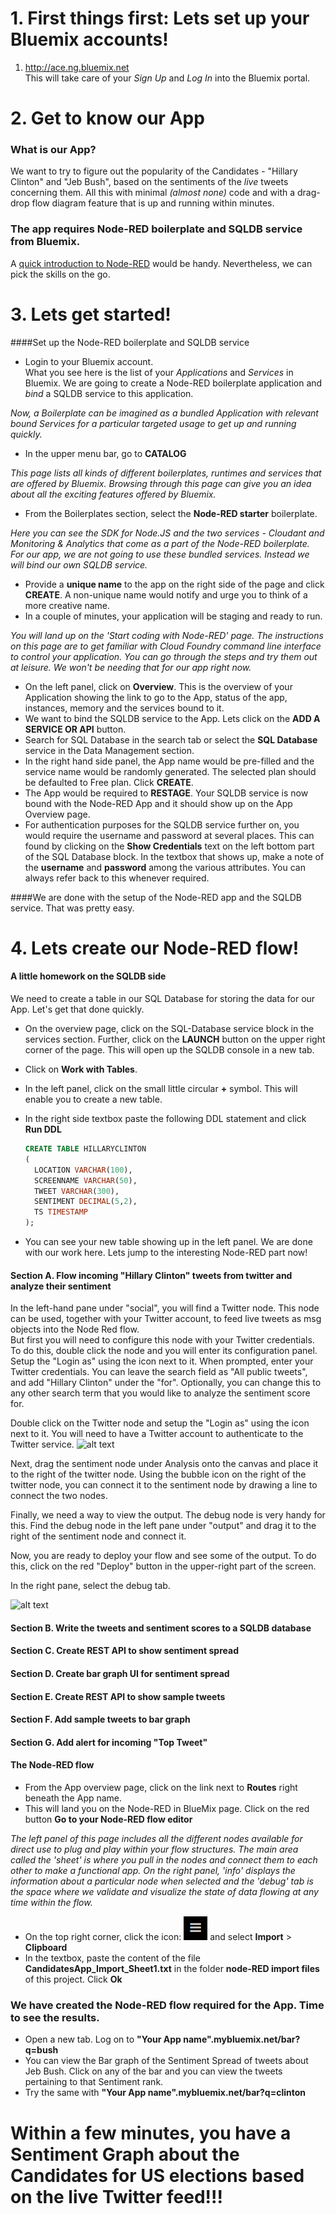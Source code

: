 # 1. First things first: Lets set up your Bluemix accounts!

1. http://ace.ng.bluemix.net  
This will take care of your _Sign Up_ and _Log In_ into the Bluemix portal.  

# 2. Get to know our App

### What is our App?
We want to try to figure out the popularity of the Candidates - "Hillary Clinton" and "Jeb Bush", based on the sentiments of the *live* tweets concerning them. All this with minimal _(almost none)_ code and with a drag-drop flow diagram feature that is up and running within minutes.  

### The app requires Node-RED boilerplate and SQLDB service from Bluemix.
A [quick introduction to Node-RED](http://nodered.org) would be handy. Nevertheless, we can pick the skills on the go.

# 3. Lets get started!

####Set up the Node-RED boilerplate and SQLDB service
* Login to your Bluemix account.  
What you see here is the list of your *Applications* and *Services* in Bluemix. We are going to create a Node-RED boilerplate application and *bind* a SQLDB service to this application.  
  
*Now, a Boilerplate can be imagined as a bundled Application with relevant bound Services for a particular targeted usage to get up and running quickly.*  
* In the upper menu bar, go to **CATALOG**  
  
*This page lists all kinds of different boilerplates, runtimes and services that are offered by Bluemix. Browsing through this page can give you an idea about all the exciting features offered by Bluemix.*   
* From the Boilerplates section, select the **Node-RED starter** boilerplate.  
  
*Here you can see the SDK for Node.JS and the two services - Cloudant and Monitoring & Analytics that come as a part of the Node-RED boilerplate. For our app, we are not going to use these bundled services. Instead we will bind our own SQLDB service.*  
* Provide a **unique name** to the app on the right side of the page and click **CREATE**. A non-unique name would notify and urge you to think of a more creative name.  
* In a couple of minutes, your application will be staging and ready to run. 

*You will land up on the 'Start coding with Node-RED' page. The instructions on this page are to get familiar with Cloud Foundry command line interface to control your application. You can go through the steps and try them out at leisure. We won't be needing that for our app right now.*  
* On the left panel, click on **Overview**. This is the overview of your Application showing the link to go to the App, status of the app, instances, memory and the services bound to it.  
* We want to bind the SQLDB service to the App. Lets click on the **ADD A SERVICE OR API** button.
* Search for SQL Database in the search tab or select the **SQL Database** service in the Data Management section.
* In the right hand side panel, the App name would be pre-filled and the service name would be randomly generated. The selected plan should be defaulted to Free plan. Click **CREATE**.   
* The App would be required to **RESTAGE**. Your SQLDB service is now bound with the Node-RED App and it should show up on the App Overview page.  
* For authentication purposes for the SQLDB service further on, you would require the username and password at several places. This can found by clicking on the **Show Credentials** text on the left bottom part of the SQL Database block. In the textbox that shows up, make a note of the **username** and **password** among the various attributes. You can always refer back to this whenever required.  

####We are done with the setup of the Node-RED app and the SQLDB service. That was pretty easy.

# 4. Lets create our Node-RED flow!

#### A little homework on the SQLDB side

We need to create a table in our SQL Database for storing the data for our App. Let's get that done quickly.

* On the overview page, click on the SQL-Database service block in the services section. Further, click on the **LAUNCH** button on the upper right corner of the page. This will open up the SQLDB console in a new tab.  
* Click on **Work with Tables**.  
* In the left panel, click on the small little circular **+** symbol. This will enable you to create a new table.  
* In the right side textbox paste the following DDL statement and click **Run DDL**

	``` sql
	CREATE TABLE HILLARYCLINTON   
	(
	  LOCATION VARCHAR(100),
	  SCREENNAME VARCHAR(50),
	  TWEET VARCHAR(300),
	  SENTIMENT DECIMAL(5,2),
	  TS TIMESTAMP  
	);
	```

* You can see your new table showing up in the left panel. 
We are done with our work here. Lets jump to the interesting Node-RED part now!	

#### Section A. Flow incoming "Hillary Clinton" tweets from twitter and analyze their sentiment

In the left-hand pane under "social", you will find a Twitter node.  This node can be used, together with your Twitter account, to feed live tweets as msg objects into the Node Red flow.  
But first you will need to configure this node with your Twitter credentials. To do this, double click the node and you will enter its configuration panel. Setup the "Login as" using
the icon next to it. When prompted, enter your Twitter credentials.  You can leave the search field as "All public tweets", and add "Hillary Clinton" under the "for". Optionally, you
can change this to any other search term that you would like to analyze the sentiment score for.

Double click on the Twitter node  and setup the "Login as" using the icon next to it. You will need to have a Twitter account to authenticate to the Twitter service.
![alt text](https://raw.githubusercontent.com/CDSLab/IDUG2015/master/CandidatesApp/images/edit_twitter_in_node.png)  

Next, drag the sentiment node under Analysis onto the canvas and place it to the right of the twitter node.  Using the bubble icon on the right of the twitter node, you can connect 
it to the sentiment node by drawing a line to connect the two nodes. 

Finally, we need a way to view the output.  The debug node is very handy for this.  Find the debug node in the left pane under "output" and drag it to the right of the sentiment node
and connect it. 

Now, you are ready to deploy your flow and see some of the output.  To do this, click on the red "Deploy" button in the upper-right part of the screen.  

In the right pane, select the debug tab. 

![alt text](https://raw.githubusercontent.com/CDSLab/IDUG2015/master/CandidatesApp/StepByStepTutorial/images/tutorial1.bmp)

#### Section B. Write the tweets and sentiment scores to a SQLDB database
#### Section C. Create REST API to show sentiment spread
#### Section D. Create bar graph UI for sentiment spread
#### Section E. Create REST API to show sample tweets
#### Section F. Add sample tweets to bar graph
#### Section G. Add alert for incoming "Top Tweet"

#### The Node-RED flow

* From the App overview page, click on the link next to **Routes** right beneath the App name.
* This will land you on the Node-RED in BlueMix page. Click on the red button **Go to your Node-RED flow editor**
  
*The left panel of this page includes all the different nodes available for direct use to plug and play within your flow structures. The main area called the 'sheet' is where you pull in the nodes and connect them to each other to make a functional app. On the right panel, 'info' displays the information about a particular node when selected and the 'debug' tab is the space where we validate and visualize the state of data flowing at any time within the flow.*

* On the top right corner, click the icon:
![alt text](https://raw.githubusercontent.com/CDSLab/IDUG2015/master/CandidatesApp/images/%245A2C55CE3129CFC8.bmp)
 and select **Import** > **Clipboard**  
* In the textbox, paste the content of the file **CandidatesApp_Import_Sheet1.txt** in the folder **node-RED import files** of this project. Click **Ok**  


### We have created the Node-RED flow required for the App. Time to see the results. 

* Open a new tab. Log on to **"Your App name".mybluemix.net/bar?q=bush**
* You can view the Bar graph of the Sentiment Spread of tweets about Jeb Bush. Click on any of the bar and you can view the tweets pertaining to that Sentiment rank.
* Try the same with **"Your App name".mybluemix.net/bar?q=clinton**

# Within a few minutes, you have a Sentiment Graph about the Candidates for US elections based on the live Twitter feed!!!

  
 
 


 






